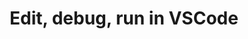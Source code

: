 ---
title: 'Edit, debug, run in VSCode'
description: Tired of disjointed toolchains disrupting your workflow? Take control of your integration development with Ballerina. Realize your ideas in VSCode, use your favorite tools, and store them in Git.
image: 'images/edit-debug-diagraam-v4.png'
---